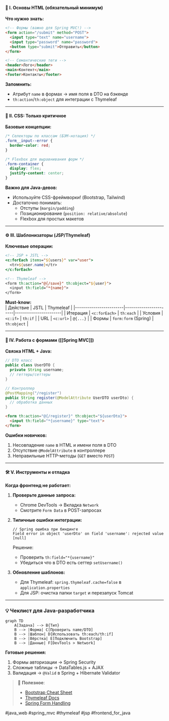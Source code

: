 #### 🧱 **I. Основы HTML (обязательный минимум)**  
**Что нужно знать:**  
```html
<!-- Формы (важно для Spring MVC!) -->
<form action="/submit" method="POST">
  <input type="text" name="username">
  <input type="password" name="password">
  <button type="submit">Отправить</button>
</form>

<!-- Семантические теги -->
<header>Лого</header>
<main>Контент</main>
<footer>Контакты</footer>
```

**Запомнить:**  
- Атрибут `name` в формах → имя поля в DTO на бэкенде  
- `th:action`/`th:object` для интеграции с Thymeleaf  

---

#### 🎨 **II. CSS: Только критичное**  
**Базовые концепции:**  
```css
/* Селекторы по классам (БЭМ-нотация) */
.form__input--error { 
  border-color: red;
}

/* Flexbox для выравнивания форм */
.form-container {
  display: flex;
  justify-content: center;
}
```

**Важно для Java-девов:**  
- Используйте CSS-фреймворки! (Bootstrap, Tailwind)  
- Достаточно понимать:  
  - Отступы (`margin/padding`)  
  - Позиционирование (`position: relative/absolute`)  
  - Flexbox для простых макетов  

---

#### ⚙️ **III. Шаблонизаторы (JSP/Thymeleaf)**  
**Ключевые операции:**  
```jsp
<!-- JSP + JSTL -->
<c:forEach items="${users}" var="user">
  <tr>${user.name}</tr>
</c:forEach>

<!-- Thymeleaf -->
<form th:action="@{/save}" th:object="${user}">
  <input th:field="*{name}">
</form>
```

**Must-know:**  
| Действие               | JSTL                  | Thymeleaf             |
|------------------------|-----------------------|-----------------------|
| Итерация               | `<c:forEach>`         | `th:each`             |
| Условия                | `<c:if>`              | `th:if`               |
| URL                    | `<c:url>`             | `@{...}`              |
| Формы                  | `form:form` (Spring)  | `th:object`           |

---

#### 🔄 **IV. Работа с формами ([[Spring MVC]])**  
**Связка HTML + Java:**  
```java
// DTO класс
public class UserDTO {
  private String username;
  // геттеры/сеттеры
}

// Контроллер
@PostMapping("/register")
public String register(@ModelAttribute UserDTO userDto) {
  // обработка данных
}
```
```html
<form th:action="@{/register}" th:object="${userDto}">
  <input th:field="*{username}" type="text">
</form>
```

**Ошибки новичков:**  
1. Несовпадение `name` в HTML и имени поля в DTO  
2. Отсутствие `@ModelAttribute` в контроллере  
3. Неправильные HTTP-методы (`GET` вместо `POST`)

---

#### 🛠️ **V. Инструменты и отладка**  
**Когда фронтенд не работает:**  
1. **Проверьте данные запроса:**  
   - Chrome DevTools → Вкладка `Network`  
   - Смотрите `Form Data` в POST-запросах  

2. **Типичные ошибки интеграции:**  
   ```log
   // Spring ошибка при биндинге
   Field error in object 'userDto' on field 'username': rejected value [null]
   ```
   Решение:  
   - Проверить `th:field="*{username}"`  
   - Убедиться что в DTO есть сеттер `setUsername()`  

3. **Обновление шаблонов:**  
   - Для Thymeleaf: `spring.thymeleaf.cache=false` в `application.properties`  
   - Для JSP: очистка папки `target` и перезапуск Tomcat  

---

### 💡 **Чеклист для Java-разработчика**  
```mermaid
graph TD
    A[Задача] --> B{Тип}
    B --> |Форма| C[Проверить name/DTO]
    B --> |Шаблон| D[Использовать th:each/th:if]
    B --> |Вёрстка| E[Подключить Bootstrap]
    B --> |Данные| F[DevTools > Network]
```

**Готовые решения:**  
1. Формы авторизации → Spring Security  
2. Сложные таблицы → DataTables.js + AJAX  
3. Валидация → `@Valid` в Spring + Hibernate Validator  

> 🔗 **Полезное**:  
> - [Bootstrap Cheat Sheet](https://bootstrap-cheatsheet.themeselection.com/)  
> - [Thymeleaf Docs](https://www.thymeleaf.org/doc/tutorials/3.1/usingthymeleaf.html)  
> - [Spring Form Handling](https://spring.io/guides/gs/handling-form-submission/)  

#java_web #spring_mvc #thymeleaf #jsp #frontend_for_java